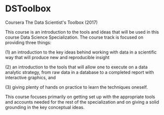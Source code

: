# DSToolbox
Coursera The Data Scientist's Toolbox (2017)

This course is an introduction to the tools and ideas that will be used in this course Data Science Specialization. 
The course track is focused on providing three things: 

(1) an introduction to the key ideas behind working with data in a scientific way that will produce new and reproducible insight

(2) an introduction to the tools that will allow one to execute on a data analytic strategy, from raw data in a database to a completed report with interactive graphics, and 

(3) giving plenty of hands on practice to learn the techniques oneself.

This course focuses primarily on getting set up with the appropriate tools and accounts needed for the rest of the specialization and on giving a solid grounding in the key conceptual ideas. 



